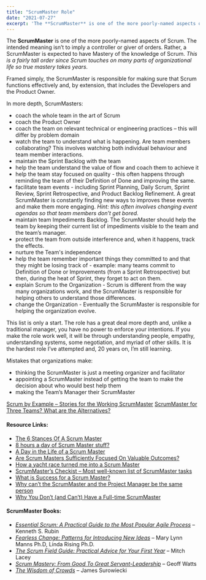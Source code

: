 ```yaml
---
title: "ScrumMaster Role"
date: "2021-07-27"
excerpt: 'The **ScrumMaster** is one of the more poorly-named aspects of Scrum. The intended meaning'
---
```


The **ScrumMaster** is one of the more poorly-named aspects of Scrum. The intended meaning isn’t to imply a controller or giver of orders. Rather, a ScrumMaster is expected to have Mastery of the knowledge of Scrum. _This is a fairly tall order since Scrum touches on many parts of organizational life so true mastery takes years._

Framed simply, the ScrumMaster is responsible for making sure that Scrum functions effectively and, by extension, that includes the Developers and the Product Owner.

In more depth, ScrumMasters:

- coach the whole team in the art of Scrum
- coach the Product Owner
- coach the team on relevant technical or engineering practices – this will differ by problem domain
- watch the team to understand what is happening. Are team members collaborating? This involves watching both individual behaviour and team member interactions.
- maintain the Sprint Backlog with the team
- help the team understand the value of flow and coach them to achieve it
- help the team stay focused on quality - this often happens through reminding the team of their Definition of Done and improving the same.
- facilitate team events - including Sprint Planning, Daily Scrum, Sprint Review, Sprint Retrospective, and Product Backlog Refinement. A great ScrumMaster is constantly finding new ways to improves these events and make them more engaging. _Hint: this often involves changing event agendas so that team members don’t get bored._
- maintain team Impediments Backlog. The ScrumMaster should help the team by keeping their current list of impediments visible to the team and the team’s manager.
- protect the team from outside interference and, when it happens, track the effects.
- nurture the Team's independence
- help the team remember important things they committed to and that they might be losing track of - example: many teams commit to Definition of Done or Improvements (from a Sprint Retrospective) but then, during the heat of Sprint, they forget to act on them.
- explain Scrum to the Organization - Scrum is different from the way many organizations work, and the ScrumMaster is responsible for helping others to understand those differences.
- change the Organization - Eventually the ScrumMaster is responsible for helping the organization evolve.

This list is only a start. The role has a great deal more depth and, unlike a traditional manager, you have no power to enforce your intentions. If you make the role work well, it will be through understanding people, empathy, understanding systems, some negotiation, and myriad of other skills. It is the hardest role I’ve attempted and, 20 years on, I’m still learning.

Mistakes that organizations make:

- thinking the ScrumMaster is just a meeting organizer and facilitator
- appointing a ScrumMaster instead of getting the team to make the decision about who would best help them
- making the Team’s Manager their ScrumMaster

[Scrum by Example – Stories for the Working ScrumMaster]((/blog/scrum-by-example))
[ScrumMaster for Three Teams? What are the Alternatives?](/blog/scrummaster-for-three-teams-what-are-the-alternatives)

#### Resource Links:

- [The 6 Stances Of A Scrum Master](https://medium.com/the-liberators/the-6-stances-of-a-scrum-master-a0f0666b95)
- [8 hours a day of Scrum Master stuff?](https://www.growingagile.co.za/2016/06/8-hours-a-day-of-scrum-master-stuff/)
- [A Day in the Life of a Scrum Master](https://resources.scrumalliance.org/Article/day-life-scrum-master)
- [Are Scrum Masters Sufficiently Focused On Valuable Outcomes?](https://medium.com/the-liberators/in-depth-are-scrum-masters-sufficiently-focused-on-valuable-outcomes-7b51c4403869)
- [How a yacht race turned me into a Scrum Master](http://www.mansell.nl/2016/05/how-yacht-race-turned-me-into-scrum.html)
- [ScrumMaster’s Checkist – Most well-known list of ScrumMaster tasks](https://www.scrummasterchecklist.org/)
- [What is Success for a Scrum Master?](https://www.infoq.com/articles/scrum-master-success/)
- [Why can’t the ScrumMaster and the Project Manager be the same person](https://pm.stackexchange.com/questions/4707/why-cant-the-scrummaster-and-the-project-manager-be-the-same-person)
- [Why You Don’t (and Can’t) Have a Full-time ScrumMaster](https://www.linkedin.com/pulse/why-you-dont-cant-have-full-time-scrummaster-jan-beaver/)

#### ScrumMaster Books:

- _[Essential Scrum: A Practical Guide to the Most Popular Agile Process](https://www.amazon.com/Essential-Scrum-Practical-Addison-Wesley-Signature/dp/0137043295/&tag=notesfromatoo-20)_ – Kenneth S. Rubin
- _[Fearless Change: Patterns for Introducing New Ideas](https://www.amazon.com/books/dp/0201741571/&tag=notesfromatoo-20)_ – Mary Lynn Manns Ph.D, Linda Rising Ph.D.
- _[The Scrum Field Guide: Practical Advice for Your First Year](https://www.amazon.com/The-Scrum-Field-Guide-Development/dp/0321554159/&tag=notesfromatoo-20)_ – Mitch Lacey
- [_Scrum Mastery: From Good To Great Servant-Leadership_](https://www.amazon.com/Scrum-Mastery-Good-Great-Servant-Leadership/dp/0957587406/&tag=notesfromatoo-20/) – Geoff Watts
- [_The Wisdom of Crowds_](https://www.amazon.com/Wisdom-Crowds-James-Surowiecki/dp/0385721706/&tag=notesfromatoo-20) – James Surowiecki
